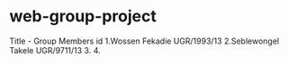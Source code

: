 # web-group-project
Title -
Group Members                  id
1.Wossen Fekadie          UGR/1993/13
2.Seblewongel Takele      UGR/9711/13
3.
4.
